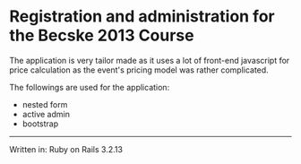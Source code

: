 Registration and administration for the Becske 2013 Course
==========================================================

The application is very tailor made as it uses a lot of front-end javascript for price calculation as the event's pricing model was rather complicated.

The followings are used for the application:

- nested form
- active admin
- bootstrap


_________________________
Written in: Ruby on Rails 3.2.13

